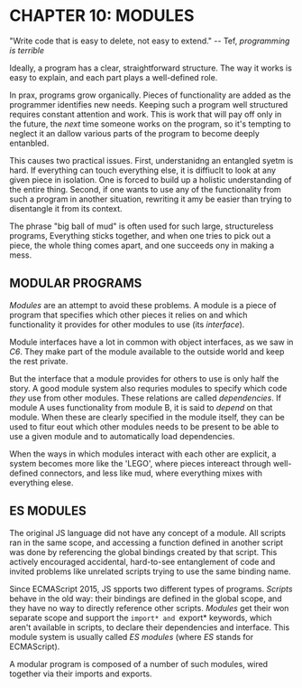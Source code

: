 # CHAPTER 10: MODULES

"Write code that is easy to delete, not easy to extend." -- Tef, *programming is terrible*

Ideally, a program has a clear, straightforward structure. The way it works is easy to explain, and each part plays a well-defined role.

In prax, programs grow organically. Pieces of functionality are added as the programmer identifies new needs. Keeping such a program well structured requires constant attention and work. This is work that will pay off only in the future, the *next* time someone works on the program, so it's tempting to neglect it an dallow various parts of the program to become deeply entanbled.

This causes two practical issues. First, understanidng an entangled syetm is hard. If everything can touch everything else, it is diffiuclt to look at any given piece in isolation. One is forced to build up a holistic understanding of the entire thing. Second, if one wants to use any of the functionality from such a program in another situation, rewriting it amy be easier than trying to disentangle it from its context. 

The phrase "big ball of mud" is often used for such large, structureless programs, Everything sticks together, and when one tries to pick out a piece, the whole thing comes apart, and one succeeds ony in making a mess. 

## MODULAR PROGRAMS

*Modules* are an attempt to avoid these problems. A module is a piece of program that specifies which other pieces it relies on and which functionality it provides for other modules to use (its *interface*).

Module interfaces have a lot in common with object interfaces, as we saw in *C6*. They make part of the module available to the outside world and keep the rest private. 

But the interface that a module provides for others to use is only half the story. A good module system also requries modules to specify which code *they* use from other modules. These relations are called *dependencies*. If module A uses functionality from module B, it is said to *depend* on that module. When these are clearly specified in the module itself, they can be used to fitur eout which other modules needs to be present to be able to use a given module and to automatically load dependencies. 

When the ways in which modules interact with each other are explicit, a system becomes more like the 'LEGO', where pieces intereact through well-defined connectors, and less like mud, where everything mixes with everything elese.

## ES MODULES

The original JS language did not have any concept of a module. All scripts ran in the same scope, and accessing a function defined in another script was done by referencing the global bindings created by that script. This actively encouraged accidental, hard-to-see entanglement of code and invited problems like unrelated scripts trying to use the same binding name. 

Since ECMAScript 2015, JS spports two different types of programs. *Scripts* behave in the old way: their bindings are defined in the global scope, and they have no way to directly reference other scripts. *Modules* get their won separate scope and support the `import* and `export* keywords, which aren't available in scripts, to declare their dependencies and interface. This module system is usually called *ES modules* (where *ES* stands for ECMAScript).

A modular program is composed of a number of such modules, wired together via their imports and exports. 

<!-- HERE -- p. ES modules! -->
